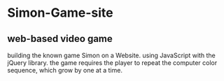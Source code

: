 # Simon-Game-site

## web-based video game
building the known game Simon on a Website. using JavaScript with the  jQuery library.
the game requires the player to repeat the computer color sequence, which grow by one at a time.
